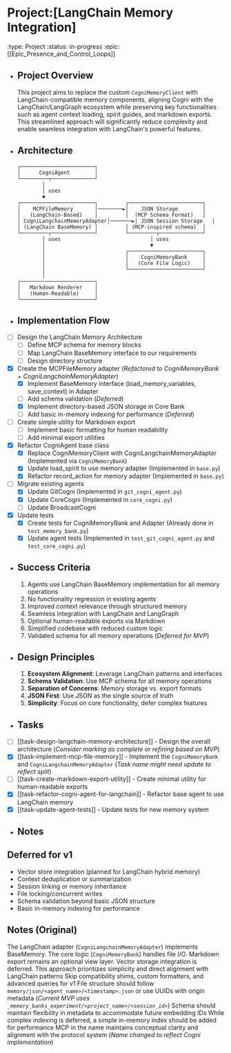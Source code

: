 # Project:[LangChain Memory Integration]
:type: Project
:status: in-progress
:epic: [[Epic_Presence_and_Control_Loops]]
- ## Project Overview
  This project aims to replace the custom `CogniMemoryClient` with LangChain-compatible memory components, aligning Cogni with the LangChain/LangGraph ecosystem while preserving key functionalities such as agent context loading, spirit guides, and markdown exports. This streamlined approach will significantly reduce complexity and enable seamless integration with LangChain's powerful features.
- ## Architecture
  ```
  ┌────────────────────────┐
  │      CogniAgent        │
  └─────────┬──────────────┘
          │
          │ uses
          ▼
  ┌────────────────────────┐         ┌────────────────────────┐
  │    MCPFileMemory       │────────►│    JSON Storage        │
  │   (LangChain-Based)    │         │  (MCP Schema Format)   │
  │ CogniLangchainMemoryAdapter│───────►│ JSON Session Storage   │
  │ (LangChain BaseMemory) │         │ (MCP-inspired schema)  │
  └─────────┬──────────────┘         └─────────┬──────────────┘
          │ uses                             │ uses
          │                                  ▼
          │                          ┌────────────────────────┐
          │                          │    CogniMemoryBank     │
          │                          │   (Core File Logic)    │
          │                          └────────────────────────┘
          │
  ┌────────────────────────┐
  │   Markdown Renderer    │
  │   (Human-Readable)     │
  └────────────────────────┘
  ```
- ## Implementation Flow
- [ ] Design the LangChain Memory Architecture
	- [ ] Define MCP schema for memory blocks
	- [ ] Map LangChain BaseMemory interface to our requirements
	- [ ] Design directory structure
- [x] Create the MCPFileMemory adapter (*Refactored to CogniMemoryBank + CogniLangchainMemoryAdapter*)
	- [x] Implement BaseMemory interface (load_memory_variables, save_context) in Adapter
	- [ ] Add schema validation (*Deferred*)
	- [x] Implement directory-based JSON storage in Core Bank
	- [ ] Add basic in-memory indexing for performance (*Deferred*)
- [ ] Create simple utility for Markdown export
	- [ ] Implement basic formatting for human readability
	- [ ] Add minimal export utilities
- [x] Refactor CogniAgent base class
	- [x] Replace CogniMemoryClient with CogniLangchainMemoryAdapter (Implemented via `CogniMemoryBank`)
	- [x] Update load_spirit to use memory adapter (Implemented in `base.py`)
	- [x] Refactor record_action for memory adapter (Implemented in `base.py`)
- [ ] Migrate existing agents
	- [x] Update GitCogni (Implemented in `git_cogni_agent.py`)
	- [x] Update CoreCogni (Implemented in `core_cogni.py`)
	- [ ] Update BroadcastCogni
- [x] Update tests
	- [x] Create tests for CogniMemoryBank and Adapter (Already done in `test_memory_bank.py`)
	- [x] Update agent tests (Implemented in `test_git_cogni_agent.py` and `test_core_cogni.py`)
- ## Success Criteria
  1. Agents use LangChain BaseMemory implementation for all memory operations
  2. No functionality regression in existing agents
  3. Improved context relevance through structured memory
  4. Seamless integration with LangChain and LangGraph
  5. Optional human-readable exports via Markdown
  6. Simplified codebase with reduced custom logic
  7. Validated schema for all memory operations (*Deferred for MVP*)
- ## Design Principles
  1. **Ecosystem Alignment**: Leverage LangChain patterns and interfaces
  2. **Schema Validation**: Use MCP schema for all memory operations
  3. **Separation of Concerns**: Memory storage vs. export formats
  4. **JSON First**: Use JSON as the single source of truth
  5. **Simplicity**: Focus on core functionality, defer complex features
- ## Tasks
- [ ] [[task-design-langchain-memory-architecture]] - Design the overall architecture (*Consider marking as complete or refining based on MVP*)
- [x] [[task-implement-mcp-file-memory]] - Implement the `CogniMemoryBank` and `CogniLangchainMemoryAdapter` (*Task name might need update to reflect split*)
- [ ] [[task-create-markdown-export-utility]] - Create minimal utility for human-readable exports
- [x] [[task-refactor-cogni-agent-for-langchain]] - Refactor base agent to use LangChain memory
- [x] [[task-update-agent-tests]] - Update tests for new memory system
- ## Notes
## Deferred for v1
- Vector store integration (planned for LangChain hybrid memory)
- Context deduplication or summarization
- Session linking or memory inheritance
- File locking/concurrent writes
- Schema validation beyond basic JSON structure
- Basic in-memory indexing for performance

## Notes (Original)
The LangChain adapter (`CogniLangchainMemoryAdapter`) implements BaseMemory.
The core logic (`CogniMemoryBank`) handles file I/O.
Markdown export remains an optional view layer.
Vector storage integration is deferred.
This approach prioritizes simplicity and direct alignment with LangChain patterns
Skip compatibility shims, custom formatters, and advanced queries for v1
File structure should follow `memory/json/<agent_name>/<timestamp>.json` or use UUIDs with origin metadata (*Current MVP uses `_memory_banks_experiment/<project_name>/<session_id>`*)
Schema should maintain flexibility in metadata to accommodate future embedding IDs
While complex indexing is deferred, a simple in-memory index should be added for performance
MCP in the name maintains conceptual clarity and alignment with the protocol system (*Name changed to reflect Cogni implementation*)